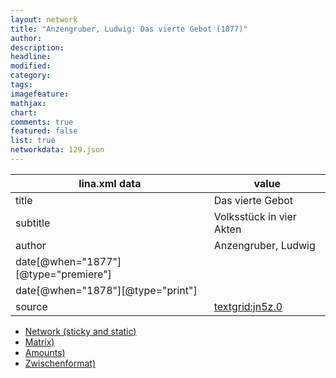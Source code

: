 ```yaml
---
layout: network
title: "Anzengruber, Ludwig: Das vierte Gebot (1877)"
author:
description:
headline:
modified:
category:
tags:
imagefeature: 
mathjax: 
chart: 
comments: true
featured: false
list: true
networkdata: 129.json
---
```

lina.xml data  | value
------------- | -------------
title|Das vierte Gebot
subtitle|Volksstück in vier Akten
author|Anzengruber, Ludwig
date[@when="1877"][@type="premiere"]|
date[@when="1878"][@type="print"]|
source|[textgrid:jn5z.0](https://textgridlab.org/1.0/tgcrud-public/rest/textgrid:jn5z.0/data)



* [Network (sticky and static)](/linas/network129)
* [Matrix)](/linas/matrix129)
* [Amounts)](/linas/amount129)
* [Zwischenformat)](/linas/lina129 )

